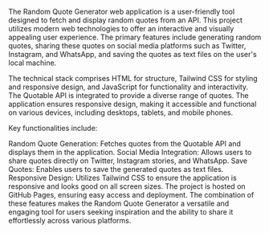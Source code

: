 The Random Quote Generator web application is a user-friendly tool designed to fetch and display random quotes from an API. This project utilizes modern web technologies to offer an interactive and visually appealing user experience. The primary features include generating random quotes, sharing these quotes on social media platforms such as Twitter, Instagram, and WhatsApp, and saving the quotes as text files on the user's local machine.

The technical stack comprises HTML for structure, Tailwind CSS for styling and responsive design, and JavaScript for functionality and interactivity. The Quotable API is integrated to provide a diverse range of quotes. The application ensures responsive design, making it accessible and functional on various devices, including desktops, tablets, and mobile phones.

Key functionalities include:

Random Quote Generation: Fetches quotes from the Quotable API and displays them in the application.
Social Media Integration: Allows users to share quotes directly on Twitter, Instagram stories, and WhatsApp.
Save Quotes: Enables users to save the generated quotes as text files.
Responsive Design: Utilizes Tailwind CSS to ensure the application is responsive and looks good on all screen sizes.
The project is hosted on GitHub Pages, ensuring easy access and deployment. The combination of these features makes the Random Quote Generator a versatile and engaging tool for users seeking inspiration and the ability to share it effortlessly across various platforms.
